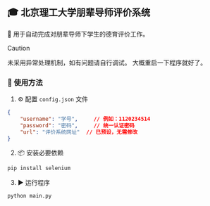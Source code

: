 ## 🎓 北京理工大学朋辈导师评价系统

📝 用于自动完成对朋辈导师下学生的德育评价工作。

> [!CAUTION]
> 未采用异常处理机制，如有问题请自行调试。
> 大概重启一下程序就好了。

### 🚀 使用方法

1. ⚙️ 配置 `config.json` 文件

```json
{
    "username": "学号",     // 例如：1120234514
    "password": "密码",     // 统一认证密码
    "url": "评价系统网址"  // 已预设，无需修改
}
```

2. 📦 安装必要依赖

```bash
pip install selenium
```

3. ▶️ 运行程序

```bash
python main.py
```

